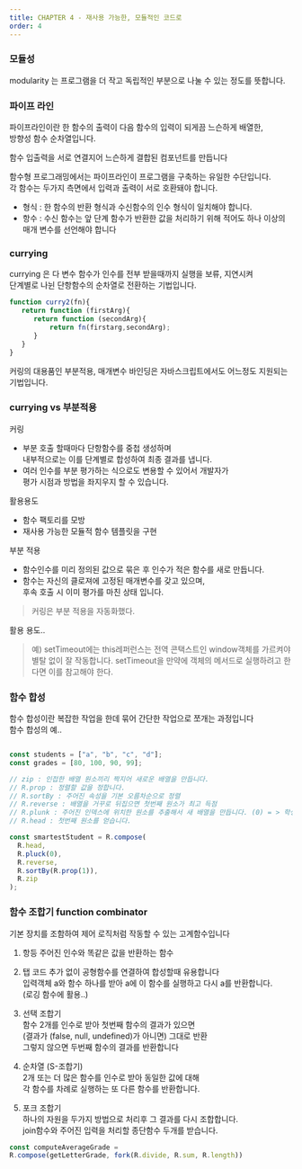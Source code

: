 ```yaml
---
title: CHAPTER 4 - 재사용 가능한, 모듈적인 코드로
order: 4
---
```


### 모듈성
modularity 는 프로그램을 더 작고 독립적인 부분으로 나눌 수 있는 정도를 뜻합니다.

### 파이프 라인
파이프라인이란 한 함수의 출력이 다음 함수의 입력이 되게끔 느슨하게 배열한,  
방향성 함수 순차열입니다.
 
함수 입출력을 서로 연결지어 느슨하게 결합된 컴포넌트를 만듭니다
 
함수형 프로그래밍에서는 파이프라인이 프로그램을 구축하는 유일한 수단입니다.  
각 함수는 두가지 측면에서 입력과 출력이 서로 호환돼야 합니다.  

- 형식 : 한 함수의 반환 형식과 수신함수의 인수 형식이 일치해야 합니다.  
- 항수 : 수신 함수는 앞 단계 함수가 반환한 값을 처리하기 위해 적어도 하나 이상의 매개 변수를 선언해야 합니다

### currying 
currying 은 다 변수 함수가 인수를 전부 받을때까지 실행을 보류, 지연시켜  
단계별로 나뉜 단항함수의 순차열로 전환하는 기법입니다.  
  

```javascript
function curry2(fn){
   return function (firstArg){
      return function (secondArg){
          return fn(firstarg,secondArg);
      }
   }
}
```
커링의 대용품인 부분적용, 매개변수 바인딩은 자바스크립트에서도 어느정도 지원되는 기법입니다.

### currying vs 부분적용

커링 
- 부분 호출 할때마다 단항함수를 중첩 생성하며  
   내부적으로는 이를 단계별로 합성하여 최종 결과를 냅니다.
- 여러 인수를 부분 평가하는 식으로도 변용할 수 있어서 개발자가  
   평가 시점과 방법을 좌지우지 할 수 있습니다.

활용용도 
- 함수 팩토리를 모방  
- 재사용 가능한 모듈적 함수 템플릿을 구현  

부분 적용 
 - 함수인수를 미리 정의된 값으로 묶은 후 인수가 적은 함수를 새로 만듭니다.  
 - 함수는 자신의 클로져에 고정된 매개변수를 갖고 있으며,  
   후속 호출 시 이미 평가를 마친 상태 입니다.
> 커링은 부분 적용을 자동화했다. 
  
활용 용도.. 
> 예) setTimeout에는 this레퍼런스는 전역 콘택스트인 window객체를 가르켜야 별탈 없이 잘 작동합니다.
> setTimeout을 만약에 객체의 메서드로 실행하려고 한다면 이를 참고해야 한다.

### 함수 합성 

함수 합성이란 복잡한 작업을 한데 묶어 간단한 작업으로 쪼개는 과정입니다  
함수 합성의 예..  
  
```javascript 

const students = ["a", "b", "c", "d"];
const grades = [80, 100, 90, 99];

// zip : 인접한 배열 원소끼리 짝지어 새로운 배열을 만듭니다.
// R.prop : 정렬할 값을 정합니다.
// R.sortBy : 주어진 속성을 기본 오름차순으로 정렬
// R.reverse : 배열을 거꾸로 뒤집으면 첫번째 원소가 최고 득점
// R.plunk : 주어진 인덱스에 위치한 원소를 추출해서 새 배열을 만듭니다. (0) = > 학생 이름
// R.head : 첫번째 원소를 얻습니다.

const smartestStudent = R.compose(
  R.head,
  R.pluck(0),
  R.reverse,
  R.sortBy(R.prop(1)),
  R.zip
);

```

### 함수 조합기 function combinator
기본 장치를 조함하여 제어 로직처럼 작동할 수 있는 고계함수입니다  
  
1. 항등
주어진 인수와 똑같은 값을 반환하는 함수  
  
2. 탭
코드 추가 없이 공형함수를 연결하여 합성할때 유용합니다  
입력객체 a와 함수 하나를 받아 a에 이 함수를 실행하고 다시 a를 반환합니다.  
(로깅 함수에 활용..)  
  
3. 선택 조합기  
함수 2개를 인수로 받아 첫번째 함수의 결과가 있으면  
(결과가 (false, null, undefined)가 아니면) 그대로 반환  
그렇지 않으면 두번째 함수의 결과를 반환합니다  
  
4. 순차열 (S-조합기)  
2개 또는 더 많은 함수를 인수로 받아 동일한 값에 대해  
각 함수를 차례로 실행하는 또 다른 함수를 반환합니다.  
  
5. 포크 조합기  
하나의 자원을 두가지 방법으로 처리후 그 결과를 다시 조합합니다.  
join함수와 주어진 입력을 처리할 종단함수 두개를 받습니다.  

```javascript
const computeAverageGrade =
R.compose(getLetterGrade, fork(R.divide, R.sum, R.length))
```

